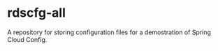 # rdscfg-all
A repository for storing configuration files for a demostration of Spring Cloud Config.
